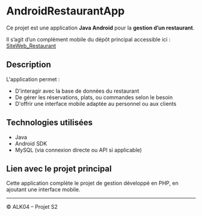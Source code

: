 # AndroidRestaurantApp

Ce projet est une application **Java Android** pour la **gestion d’un restaurant**.

Il s’agit d’un complément mobile du dépôt principal accessible ici : [SiteWeb_Restaurant](https://github.com/ALK04/SiteWeb_Restaurant)

## Description

L'application permet :
- D'interagir avec la base de données du restaurant
- De gérer les réservations, plats, ou commandes selon le besoin
- D'offrir une interface mobile adaptée au personnel ou aux clients

## Technologies utilisées

- Java
- Android SDK
- MySQL (via connexion directe ou API si applicable)

## Lien avec le projet principal

Cette application complète le projet de gestion développé en PHP, en ajoutant une interface mobile.

---

© ALK04 – Projet S2
